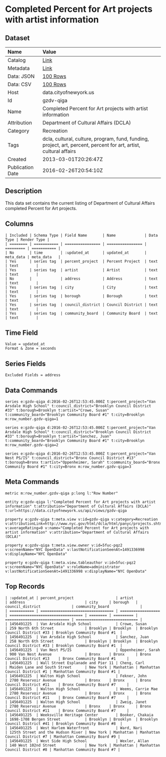 # Completed Percent for Art projects with artist information

## Dataset

| Name | Value |
| :--- | :---- |
| Catalog | [Link](https://catalog.data.gov/dataset/completed-percent-for-art-projects-with-artist-information-daac2) |
| Metadata | [Link](https://data.cityofnewyork.us/api/views/gzdv-qiga) |
| Data: JSON | [100 Rows](https://data.cityofnewyork.us/api/views/gzdv-qiga/rows.json?max_rows=100) |
| Data: CSV | [100 Rows](https://data.cityofnewyork.us/api/views/gzdv-qiga/rows.csv?max_rows=100) |
| Host | data.cityofnewyork.us |
| Id | gzdv-qiga |
| Name | Completed Percent for Art projects with artist information |
| Attribution | Department of Cultural Affairs (DCLA) |
| Category | Recreation |
| Tags | dcla, cultural, culture, program, fund, funding, project, art, percent, percent for art, artist, cultural affairs |
| Created | 2013-03-01T20:26:47Z |
| Publication Date | 2016-02-26T20:54:10Z |

## Description

This data set contains the current listing of Department of Cultural Affairs completed Percent for Art projects.

## Columns

```ls
| Included | Schema Type | Field Name       | Name             | Data Type | Render Type |
| ======== | =========== | ================ | ================ | ========= | =========== |
| No       | time        | :updated_at      | updated_at       | meta_data | meta_data   |
| Yes      | series tag  | percent_project  | Percent Project  | text      | text        |
| Yes      | series tag  | artist           | Artist           | text      | text        |
| No       |             | address          | Address          | text      | text        |
| Yes      | series tag  | city             | City             | text      | text        |
| Yes      | series tag  | borough          | Borough          | text      | text        |
| Yes      | series tag  | council_district | Council District | text      | text        |
| Yes      | series tag  | community_board  | Community Board  | text      | text        |
```

## Time Field

```ls
Value = updated_at
Format & Zone = seconds
```

## Series Fields

```ls
Excluded Fields = address
```

## Data Commands

```ls
series e:gzdv-qiga d:2016-02-26T12:53:45.000Z t:percent_project="Van Arsdale High School" t:council_district="Brooklyn Council District #33" t:borough=Brooklyn t:artist="Crowe, Susan" t:community_board="Brooklyn Community Board #1" t:city=Brooklyn m:row_number.gzdv-qiga=1

series e:gzdv-qiga d:2016-02-26T12:53:45.000Z t:percent_project="Van Arsdale High School" t:council_district="Brooklyn Council District #33" t:borough=Brooklyn t:artist="Sanchez, Juan" t:community_board="Brooklyn Community Board #1" t:city=Brooklyn m:row_number.gzdv-qiga=2

series e:gzdv-qiga d:2016-02-26T12:53:45.000Z t:percent_project="Van Nest PS/IS" t:council_district="Bronx Council District #13" t:borough=Bronx t:artist="Oppenheimer, Sarah" t:community_board="Bronx Community Board #1" t:city=Bronx m:row_number.gzdv-qiga=3
```

## Meta Commands

```ls
metric m:row_number.gzdv-qiga p:long l:"Row Number"

entity e:gzdv-qiga l:"Completed Percent for Art projects with artist information" t:attribution="Department of Cultural Affairs (DCLA)" t:url=https://data.cityofnewyork.us/api/views/gzdv-qiga

property e:gzdv-qiga t:meta.view v:id=gzdv-qiga v:category=Recreation v:attributionLink=http://www.nyc.gov/html/dcla/html/panyc/projects.shtml v:averageRating=0 v:name="Completed Percent for Art projects with artist information" v:attribution="Department of Cultural Affairs (DCLA)"

property e:gzdv-qiga t:meta.view.owner v:id=5fuc-pqz2 v:screenName="NYC OpenData" v:lastNotificationSeenAt=1491336998 v:displayName="NYC OpenData"

property e:gzdv-qiga t:meta.view.tableauthor v:id=5fuc-pqz2 v:screenName="NYC OpenData" v:roleName=administrator v:lastNotificationSeenAt=1491336998 v:displayName="NYC OpenData"
```

## Top Records

```ls
| :updated_at | percent_project                   | artist             | address                           | city     | borough   | council_district              | community_board              | 
| =========== | ================================= | ================== | ================================= | ======== | ========= | ============================= | ============================ | 
| 1456491225  | Van Arsdale High School           | Crowe, Susan       | 259 North 6th Street              | Brooklyn | Brooklyn  | Brooklyn Council District #33 | Brooklyn Community Board #1  | 
| 1456491225  | Van Arsdale High School           | Sanchez, Juan      | 258 North 6th Street              | Brooklyn | Brooklyn  | Brooklyn Council District #33 | Brooklyn Community Board #1  | 
| 1456491225  | Van Nest PS/IS                    | Oppenheimer, Sarah | 900 Van Nest Avenue               | Bronx    | Bronx     | Bronx Council District #13    | Bronx Community Board #1     | 
| 1456491225  | Wall Street Esplanade and Pier 11 | Cheng, Carl        | Maiden Lane and South Street      | New York | Manhattan | Manhattan Council District #1 | Manhattan Community Board #1 | 
| 1456491225  | Walton High School                | Fekner, John       | 2780 Reservoir Avenue             | Bronx    | Bronx     | Bronx Council District #11    | Bronx Community Board #7     | 
| 1456491225  | Walton High School                | Weems, Carrie Mae  | 2780 Reservoir Avenue             | Bronx    | Bronx     | Bronx Council District #11    | Bronx Community Board #7     | 
| 1456491225  | Walton High School                | Zweig, Janet       | 2780 Reservoir Avenue             | Bronx    | Bronx     | Bronx Council District #11    | Bronx Community Board #7     | 
| 1456491225  | Weeksville Heritage Center        | Booker, Chakaia    | 1698-1708 Bergen Street           | Brooklyn | Brooklyn  | Brooklyn Council District #41 | Brooklyn Community Board #8  | 
| 1456491225  | West Harlem Waterfront            | Ward, Nari         | 125th Street and the Hudson River | New York | Manhattan | Manhattan Council District #7 | Manhattan Community Board #9 | 
| 1456491225  | West Side High School             | Wexler, Allan      | 140 West 102nd Street             | New York | Manhattan | Manhattan Council District #8 | Manhattan Community Board #7 | 
```